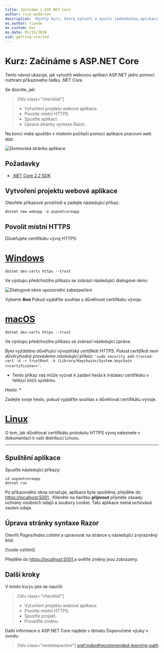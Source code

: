 ```yaml
---
title: Začínáme s ASP.NET Core
author: rick-anderson
description: 'Rychlý kurz, který vytvoří a spustí jednoduchou aplikaci Hello World pomocí ASP.NET Core.'
ms.author: riande
ms.custom: mvc
ms.date: 01/15/2019
uid: getting-started
---
```

# <a name="tutorial-get-started-with-aspnet-core"></a>Kurz: Začínáme s ASP.NET Core

Tento návod ukazuje, jak vytvořit webovou aplikaci ASP.NET jádro pomocí rozhraní příkazového řádku .NET Core.

Se dozvíte, jak:

> [!div class="checklist"]
> * Vytvoření projektu webové aplikace.
> * Povolte místní HTTPS.
> * Spusťte aplikaci.
> * Úprava stránky syntaxe Razor.

Na konci máte spuštěn v místním počítači pomocí aplikace pracovní web app.

![Domovská stránka aplikace](_static/home-page.png)

## <a name="prerequisites"></a>Požadavky

* [.NET Core 2.2 SDK](https://www.microsoft.com/net/download/all)

## <a name="create-a-web-app-project"></a>Vytvoření projektu webové aplikace

Otevřete příkazové prostředí a zadejte následující příkaz:

```console
dotnet new webapp -o aspnetcoreapp
```

## <a name="enable-local-https"></a>Povolit místní HTTPS

Důvěřujete certifikátu vývoj HTTPS:

# <a name="windowstabwindows"></a>[Windows](#tab/windows)

```console
dotnet dev-certs https --trust
```

Ve výstupu předchozího příkazu se zobrazí následující dialogové okno:

![Dialogové okno upozornění zabezpečení](_static/cert.png)

Vyberte **Ano** Pokud vyjádříte souhlas s důvěřovat certifikátu vývoje.

# <a name="macostabmacos"></a>[macOS](#tab/macos)

```console
dotnet dev-certs https --trust
```

Ve výstupu předchozího příkazu se zobrazí následující zpráva:

*Byla vyžádána důvěřující vývojářský certifikát HTTPS. Pokud certifikát není důvěryhodný provedeme následující příkaz:* `'sudo security add-trusted-cert -d -r trustRoot -k /Library/Keychains/System.keychain <<certificate>>'`.  
* Tento příkaz vás může vyzvat k zadání hesla k instalaci certifikátu v řetězci klíčů systému.

Heslo: *

Zadejte svoje heslo, pokud vyjádříte souhlas s důvěřovat certifikátu vývoje.

# <a name="linuxtablinux"></a>[Linux](#tab/linux)

O tom, jak důvěřovat certifikátu protokolu HTTPS vývoj naleznete v dokumentaci k vaší distribuci Linuxu.

---

## <a name="run-the-app"></a>Spuštění aplikace

Spusťte následující příkazy:

```console
cd aspnetcoreapp
dotnet run
```

Po příkazového okna označuje, aplikace byla spuštěna, přejděte do [ https://localhost:5001 ](https://localhost:5001). Klikněte na tlačítko **přijmout** přijměte zásady ochrany osobních údajů a soubory cookie. Tato aplikace nemá uchovává osobní údaje.

## <a name="edit-a-razor-page"></a>Úprava stránky syntaxe Razor

Otevřít *Pages/Index.cshtml* a upravovat na stránce s následující zvýrazněný kód:

[!code-cshtml[](sample/index.cshtml?highlight=9)]

Přejděte do [ https://localhost:5001 ](https://localhost:5001)a ověřte změny jsou zobrazeny.

## <a name="next-steps"></a>Další kroky

V tomto kurzu jste se naučili:

> [!div class="checklist"]
> * Vytvoření projektu webové aplikace.
> * Povolte místní HTTPS.
> * Spusťte projekt.
> * Proveďte změnu.

Další informace o ASP.NET Core najdete v tématu Doporučené výuky v úvodu:

> [!div class="nextstepaction"]
> <xref:index#recommended-learning-path>
